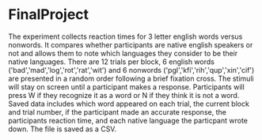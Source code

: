 # FinalProject
The experiment collects reaction times for 3 letter english words versus nonwords. It compares whether participants are native english speakers or not and allows them to note which languages they consider to be their native languages. 
There are 12 trials per block, 6 english words ('bad','mad','log','rot','rat','wit') and 6 nonwords ('pgl','kfi','rih','qup','xin','cif') are presented in a random order following a brief fixation cross. The stimuli will stay on screen until a participant makes a response. Participants will press W if they recognize it as a word or N if they think it is not a word. 
Saved data includes which word appeared on each trial, the current block and trial number, if the participant made an accurate response, the participants reaction time, and each native language the particpant wrote down. The file is saved as a CSV.
